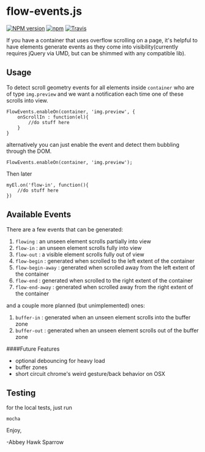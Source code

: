flow-events.js
==============

[![NPM version](https://img.shields.io/npm/v/flow-events.svg)]()
[![npm](https://img.shields.io/npm/dt/flow-events.svg)]()
[![Travis](https://img.shields.io/travis/khrome/flow-events.svg)]()

If you have a container that uses overflow scrolling on a page, it's helpful to have elements generate events as they come into visibility(currently requires jQuery via UMD, but can be shimmed with any compatible lib).

Usage
-----

To detect scroll geometry events for all elements inside `container` who are of type `img.preview` and we want a notification each time one of these scrolls into view.

    FlowEvents.enableOn(container, 'img.preview', {
        onScrollIn : function(el){
            //do stuff here
        }
    }
    
alternatively you can just enable the event and detect them bubbling through the DOM.

    FlowEvents.enableOn(container, 'img.preview');

Then later

    myEl.on('flow-in', function(){
        //do stuff here
    })

    
Available Events
----------------
There are a few events that can be generated:

1. `flowing` : an unseen element scrolls partially into view
2. `flow-in` : an unseen element scrolls fully into view
3. `flow-out` : a visible element scrolls fully out of view
4. `flow-begin` : generated when scrolled to the left extent of the container
4. `flow-begin-away` : generated when scrolled away from the left extent of the container
5. `flow-end` : generated when scrolled to the right extent of the container
4. `flow-end-away` : generated when scrolled away from the right extent of the container

and a couple more planned (but unimplemented) ones:

1. `buffer-in` : generated when an unseen element scrolls into the buffer zone
2. `buffer-out` : generated when an unseen element scrolls out of the buffer zone

####Future Features
- optional debouncing for heavy load
- buffer zones
- short circuit chrome's weird gesture/back behavior on OSX

Testing
-------
for the local tests, just run
    
    mocha

Enjoy,

-Abbey Hawk Sparrow